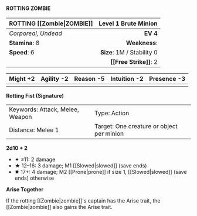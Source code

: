 #### ROTTING ZOMBIE

| ROTTING [[Zombie\|ZOMBIE]] |   **Level 1 Brute Minion** |
| :------------------------- | -------------------------: |
| *Corporeal, Undead*        |                   **EV 4** |
| **Stamina**: 8             |              **Weakness**: |
| **Speed**: 6               | **Size**: 1M / Stability 0 |
|                            |     **[[Free Strike]]**: 2 |

| **Might** +2 | **Agility** -2 | **Reason** -5 | **Intuition** -2 | **Presence** -3 |
| ------------ | -------------- | ------------- | ---------------- | --------------- |
|              |                |               |                  |                 |

**Rotting Fist (Signature)**

|                                 |                                           |
| :------------------------------ | :---------------------------------------- |
| Keywords: Attack, Melee, Weapon | Type: Action                              |
| Distance: Melee 1               | Target: One creature or object per minion |

**2d10 + 2**

- ✦ ≤11: 2 damage
- ★ 12–16: 3 damage; M1 [[Slowed|slowed]] (save ends)
- ✸ 17+: 4 damage; M2 [[Prone|prone]] if size 1, [[Slowed|slowed]] (save ends) otherwise

**Arise Together**

If the rotting [[Zombie|zombie]]'s captain has the Arise trait, the [[Zombie|zombie]] also gains the Arise trait.

